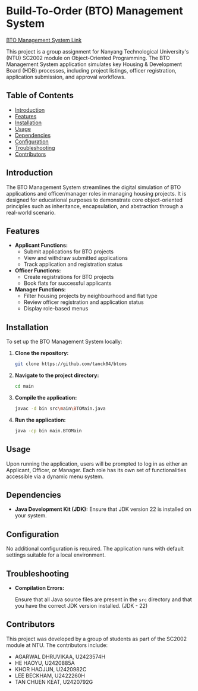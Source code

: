 # Build-To-Order (BTO) Management System 

[BTO Management System Link](https://github.com/tanck04/btoms)

This project is a group assignment for Nanyang Technological University's (NTU) SC2002 module on Object-Oriented Programming. The BTO Management System application simulates key Housing & Development Board (HDB) processes, including project listings, officer registration, application submission, and approval workflows.

## Table of Contents

- [Introduction](#introduction)
- [Features](#features)
- [Installation](#installation)
- [Usage](#usage)
- [Dependencies](#dependencies)
- [Configuration](#configuration)
- [Troubleshooting](#troubleshooting)
- [Contributors](#contributors)

## Introduction

The BTO Management System streamlines the digital simulation of BTO applications and officer/manager roles in managing housing projects. It is designed for educational purposes to demonstrate core object-oriented principles such as inheritance, encapsulation, and abstraction through a real-world scenario.

## Features

- **Applicant Functions:**
  - Submit applications for BTO projects
  - View and withdraw submitted applications
  - Track application and registration status
- **Officer Functions:**
  - Create registrations for BTO projects
  - Book flats for successful applicants
- **Manager Functions:**
  - Filter housing projects by neighbourhood and flat type
  - Review officer registration and application status
  - Display role-based menus

## Installation

To set up the BTO Management System locally:

1. **Clone the repository:**

   ```bash
   git clone https://github.com/tanck04/btoms
   ```

2. **Navigate to the project directory:**
   ```bash
   cd main
   ```
3. **Compile the application:**

   ```bash
   javac -d bin src\main\BTOMain.java
   ```

4. **Run the application:**
   ```bash
   java -cp bin main.BTOMain
   ```

## Usage

Upon running the application, users will be prompted to log in as either an Applicant, Officer, or Manager. Each role has its own set of functionalities accessible via a dynamic menu system.

## Dependencies

- **Java Development Kit (JDK):** Ensure that JDK version 22 is installed on your system.

## Configuration

No additional configuration is required. The application runs with default settings suitable for a local environment.

## Troubleshooting

- **Compilation Errors:**

  Ensure that all Java source files are present in the `src` directory and that you have the correct JDK version installed. (JDK - 22)

## Contributors

This project was developed by a group of students as part of the SC2002 module at NTU. The contributors include:

- AGARWAL DHRUVIKAA, U2423574H
- HE HAOYU, U2420885A
- KHOR HAOJUN, U2420982C
- LEE BECKHAM, U2422260H
- TAN CHUEN KEAT, U2420792G
